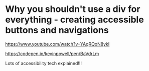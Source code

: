 # Why you shouldn't use a div for everything - creating accessible buttons and navigations

https://www.youtube.com/watch?v=YAqRQoN8ykI

https://codepen.io/kevinpowell/pen/BaVdrLm

Lots of accessibility tech explained!!!
